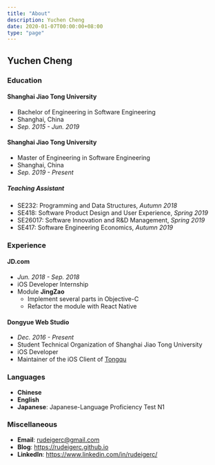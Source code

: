 ```yaml
---
title: "About"
description: Yuchen Cheng
date: 2020-01-07T00:00:00+08:00
type: "page"
---
```


## Yuchen Cheng

### Education

#### **Shanghai Jiao Tong University**

- Bachelor of Engineering in Software Engineering
- Shanghai, China
- *Sep. 2015 - Jun. 2019*

#### **Shanghai Jiao Tong University**

- Master of Engineering in Software Engineering
- Shanghai, China
- *Sep. 2019 - Present*

##### Teaching Assistant

- SE232: Programming and Data Structures, *Autumn 2018*
- SE418: Software Product Design and User Experience, *Spring 2019*
- SE26017: Software Innovation and R&D Management, *Spring 2019*
- SE417: Software Engineering Economics, *Autumn 2019*

### Experience

#### JD.com

- *Jun. 2018 - Sep. 2018*
- iOS Developer Internship
- Module **JingZao**
  - Implement several parts in Objective-C
  - Refactor the module with React Native

#### Dongyue Web Studio

- *Dec. 2016 - Present*
- Student Technical Organization of Shanghai Jiao Tong University
- iOS Developer
- Maintainer of the iOS Client of [Tongqu](https://tongqu.me)

### Languages

- **Chinese**
- **English**
- **Japanese**: Japanese-Language Proficiency Test N1

### Miscellaneous

- **Email**: [rudeigerc@gmail.com](mailto:rudeigerc@gmail.com)
- **Blog**: https://rudeigerc.github.io
- **LinkedIn**: https://www.linkedin.com/in/rudeigerc/
